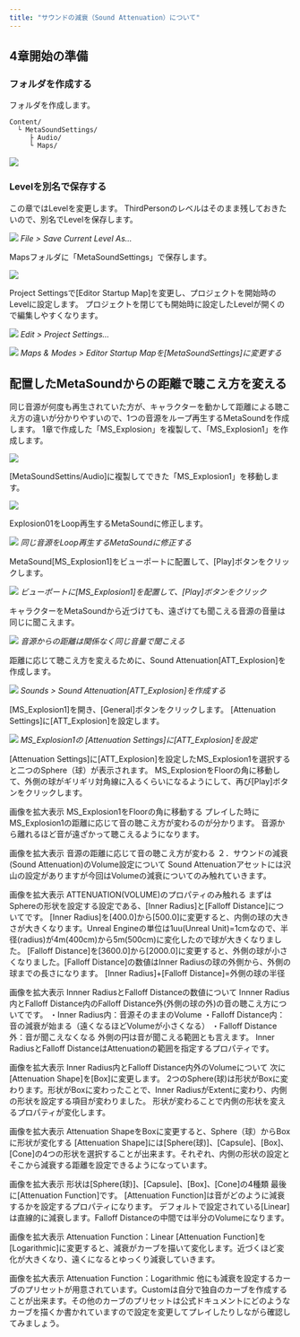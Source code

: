 ```yaml
---
title: "サウンドの減衰（Sound Attenuation）について"
---
```


## 4章開始の準備

### フォルダを作成する

フォルダを作成します。

```
Content/
  └ MetaSoundSettings/
     ├ Audio/
     └ Maps/
```

![](/images/books/ue5_metasound_createsound/chapter04_sound_attenuation/2022-02-20-20-21-36.png)

### Levelを別名で保存する

この章ではLevelを変更します。
ThirdPersonのレベルはそのまま残しておきたいので、別名でLevelを保存します。

![](/images/books/ue5_metasound_createsound/chapter04_sound_attenuation/2022-02-20-20-34-17.png)
*File > Save Current Level As...*

Mapsフォルダに「MetaSoundSettings」で保存します。

![](/images/books/ue5_metasound_createsound/chapter04_sound_attenuation/2022-02-20-20-37-49.png)

Project Settingsで[Editor Startup Map]を変更し、プロジェクトを開始時のLevelに設定します。
プロジェクトを閉じても開始時に設定したLevelが開くので編集しやすくなります。

![](/images/books/ue5_metasound_createsound/chapter04_sound_attenuation/2022-02-20-20-39-29.png)
*Edit > Project Settings...*

![](/images/books/ue5_metasound_createsound/chapter04_sound_attenuation/2022-02-20-20-40-53.png)
*Maps & Modes > Editor Startup Mapを[MetaSoundSettings]に変更する*

## 配置したMetaSoundからの距離で聴こえ方を変える

同じ音源が何度も再生されていた方が、キャラクターを動かして距離による聴こえ方の違いが分かりやすいので、1つの音源をループ再生するMetaSoundを作成します。
1章で作成した「MS_Explosion」を複製して、「MS_Explosion1」を作成します。

![](/images/books/ue5_metasound_createsound/chapter04_sound_attenuation/2022-02-20-20-56-37.png)

[MetaSoundSettins/Audio]に複製してできた「MS_Explosion1」を移動します。

![](/images/books/ue5_metasound_createsound/chapter04_sound_attenuation/2022-02-20-20-58-02.png)

Explosion01をLoop再生するMetaSoundに修正します。

![](/images/books/ue5_metasound_createsound/chapter04_sound_attenuation/2022-02-20-21-03-05.png)
*同じ音源をLoop再生するMetaSoundに修正する*

MetaSound[MS_Explosion1]をビューポートに配置して、[Play]ボタンをクリックします。

![](/images/books/ue5_metasound_createsound/chapter04_sound_attenuation/2022-02-20-21-06-14.png)
*ビューポートに[MS_Explosion1]を配置して、[Play]ボタンをクリック*

キャラクターをMetaSoundから近づけても、遠ざけても聞こえる音源の音量は同じに聞こえます。

![](/images/books/ue5_metasound_createsound/chapter04_sound_attenuation/2022-02-20-21-06-58.png)
*音源からの距離は関係なく同じ音量で聞こえる*

距離に応じて聴こえ方を変えるために、Sound Attenuation[ATT_Explosion]を作成します。

![](/images/books/ue5_metasound_createsound/chapter04_sound_attenuation/2022-02-20-21-10-41.png)
*Sounds > Sound Attenuation[ATT_Explosion]を作成する*

[MS_Explosion1]を開き、[General]ボタンをクリックします。
[Attenuation Settings]に[ATT_Explosion]を設定します。 

![](/images/books/ue5_metasound_createsound/chapter04_sound_attenuation/2022-02-20-21-14-03.png)
*MS_Explosion1の [Attenuation Settings]に[ATT_Explosion]を設定*

[Attenuation Settings]に[ATT_Explosion]を設定したMS_Explosion1を選択すると二つのSphere（球）が表示されます。
MS_ExplosionをFloorの角に移動して、外側の球がギリギリ対角線に入るくらいになるようにして、再び[Play]ボタンをクリックします。

画像を拡大表示
MS_Explosion1をFloorの角に移動する
プレイした時にMS_Explosion1の距離に応じて音の聴こえ方が変わるのが分かります。
音源から離れるほど音が遠ざかって聴こえるようになります。

画像を拡大表示
音源の距離に応じて音の聴こえ方が変わる
２．サウンドの減衰(Sound Attenuation)のVolume設定について
Sound Attenuationアセットには沢山の設定がありますが今回はVolumeの減衰についてのみ触れていきます。

画像を拡大表示
ATTENUATION(VOLUME)のプロパティのみ触れる
まずはSphereの形状を設定する設定である、[Inner Radius]と[Falloff Distance]についてです。
[Inner Radius]を[400.0]から[500.0]に変更すると、内側の球の大きさが大きくなります。Unreal Engineの単位は1uu(Unreal Unit)=1cmなので、半径(radius)が4m(400cm)から5m(500cm)に変化したので球が大きくなりました。
[Falloff Distance]を[3600.0]から[2000.0]に変更すると、外側の球が小さくなりました。[Falloff Distance]の数値はInner Radiusの球の外側から、外側の球までの長さになります。
[Inner Radius]+[Falloff Distance]=外側の球の半径

画像を拡大表示
Innner RadiusとFalloff Distanceの数値について
Innner Radius内とFalloff Distance内のFalloff Distance外(外側の球の外)の音の聴こえ方についてです。
・Inner Radius内：音源そのままのVolume
・Falloff Distance内：音の減衰が始まる（遠くなるほどVolumeが小さくなる）
・Falloff Distance外：音が聞こえなくなる
外側の円は音が聞こえる範囲とも言えます。
Inner RadiusとFalloff DistanceはAttenuationの範囲を指定するプロパティです。

画像を拡大表示
Inner Radius内とFalloff Distance内外のVolumeについて
次に[Attenuation Shape]を[Box]に変更します。
2つのSphere(球)は形状がBoxに変わります。形状がBoxに変わったことで、Inner RadiusがExtentに変わり、内側の形状を設定する項目が変わりました。
形状が変わることで内側の形状を変えるプロパティが変化します。

画像を拡大表示
Attenuation ShapeをBoxに変更すると、Sphere（球）からBoxに形状が変化する
[Attenuation Shape]には[Sphere(球)]、[Capsule]、[Box]、[Cone]の4つの形状を選択することが出来ます。それぞれ、内側の形状の設定とそこから減衰する距離を設定できるようになっています。

画像を拡大表示
形状は[Sphere(球)]、[Capsule]、[Box]、[Cone]の4種類
最後に[Attenuation Function]です。
[Attenuation Function]は音がどのように減衰するかを設定するプロパティになります。
デフォルトで設定されている[Linear]は直線的に減衰します。Falloff Distanceの中間では半分のVolumeになります。

画像を拡大表示
Attenuation Function：Linear
[Attenuation Function]を[Logarithmic]に変更すると、減衰がカーブを描いて変化します。近づくほど変化が大きくなり、遠くになるとゆっくり減衰していきます。

画像を拡大表示
Attenuation Function：Logarithmic
他にも減衰を設定するカーブのプリセットが用意されています。Customは自分で独自のカーブを作成することが出来ます。その他のカーブのプリセットは公式ドキュメントにどのようなカーブを描くか書かれていますので設定を変更してプレイしたりしながら確認してみましょう。